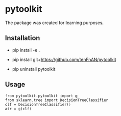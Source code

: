 # pytoolkit

The package was created for learning purposes.

## Installation 
- pip install -e .
- pip install git+https://github.com/tenFnAN/pytoolkit

- pip uninstall pytoolkit

## Usage
```
from pytoolkit.pytoolkit import g
from sklearn.tree import DecisionTreeClassifier
clf = DecisionTreeClassifier()
atr = g(clf)
```

